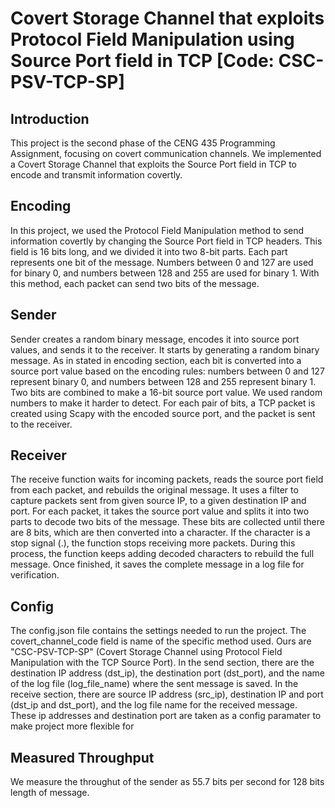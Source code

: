 # Covert Storage Channel that exploits Protocol Field Manipulation using Source Port field in TCP [Code: CSC-PSV-TCP-SP]

## Introduction

This project is the second phase of the CENG 435 Programming Assignment, focusing on covert communication channels. We implemented a Covert Storage Channel that exploits the Source Port field in TCP to encode and transmit information covertly.

## Encoding

In this project, we used the Protocol Field Manipulation method to send information covertly by changing the Source Port field in TCP headers. This field is 16 bits long, and we divided it into two 8-bit parts. Each part represents one bit of the message. Numbers between 0 and 127 are used for binary 0, and numbers between 128 and 255 are used for binary 1. With this method, each packet can send two bits of the message.

## Sender

Sender creates a random binary message, encodes it into source port values, and sends it to the receiver. It starts by generating a random binary message. As in stated in encoding section, each bit is converted into a source port value based on the encoding rules: numbers between 0 and 127 represent binary 0, and numbers between 128 and 255 represent binary 1. Two bits are combined to make a 16-bit source port value. We used random numbers to make it harder to detect. For each pair of bits, a TCP packet is created using Scapy with the encoded source port, and the packet is sent to the receiver.

## Receiver

The receive function waits for incoming packets, reads the source port field from each packet, and rebuilds the original message. It uses a filter to capture packets sent from given source IP, to a given destination IP and port. For each packet, it takes the source port value and splits it into two parts to decode two bits of the message. These bits are collected until there are 8 bits, which are then converted into a character. If the character is a stop signal (.), the function stops receiving more packets. During this process, the function keeps adding decoded characters to rebuild the full message. Once finished, it saves the complete message in a log file for verification.

## Config

The config.json file contains the settings needed to run the project. The covert_channel_code field is name of the specific method used. Ours are "CSC-PSV-TCP-SP" (Covert Storage Channel using Protocol Field Manipulation with the TCP Source Port). In the send section, there are  the destination IP address (dst_ip), the destination port (dst_port), and the name of the log file (log_file_name) where the sent message is saved. In the receive section, there are source IP address (src_ip), destination IP and port (dst_ip and dst_port), and the log file name for the received message. These ip addresses and destination port are taken as a config paramater to make project more flexible for
## Measured Throughput

We measure the throughut of the sender as 55.7 bits per second for 128 bits length of message.
